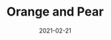 ---
title: "Orange and Pear"
weight: 27
date: 2021-02-21
draft: false
categories: [Water Color on Paper]
description: My very first experiments with water color using the pointillist techinque - while studying at the Bergen community college in NJ.
resources:
  - src: Pear-Pointlism-1.jpg
    title: (29.5 cm X 20 cm)
---